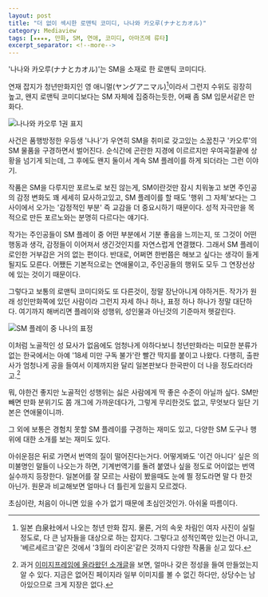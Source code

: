 ```yaml
---
layout: post
title: "더 없이 섹시한 로맨틱 코미디, 나나와 카오루(ナナとカオル)"
category: Mediaview
tags: [★★★★, 만화, SM, 연애, 코미디, 아마즈메 류타]
excerpt_separator: <!--more-->
---
```


'나나와 카오루(ナナとカオル)'는 SM을 소재로 한 로맨틱 코미디다.
<!--more-->
연재 잡지가 청년만화지인 영 애니멀(ヤングアニマル)[^1]이라서 그런지 수위도 굉장히 높고,
왠지 로맨틱 코미디보다는 SM 자체에 집중하는듯한, 어째 좀 SM 입문서같은 만화다.

[^1]: 일본 白泉社에서 나오는 청년 만화 잡지. 물론, 거의 속옷 차림인 여자 사진이 실릴 정도로, 다 큰 남자들을 대상으로 하는 잡지다. 그렇다고 성적인쪽만 있는건 아니고, '베르세르크'같은 것에서 '3월의 라이온'같은 것까지 다양한 작품을 싣고 있다.

![나나와 카오루 1권 표지](https://lh5.googleusercontent.com/-gk9G4YCHm3s/VMoK7A6mN1I/AAAAAAAAOvc/aTUDJhZMwX0/s500/nana%2526kaoru_1.jpg "나나와 카오루는 삼각관계와 SM 입문서를 섞어놓은것 같은 야한 로맨틱 코미디다.")

사건은 품행방정한 우등생 '나나'가 우연히 SM을 취미로 갖고있는 소꿉친구 '카오루'의 SM 물품을 구경하면서 벌어진다. 순식간에 곤란한 지경에 이르르지만 우여곡절끝에 상황을 넘기게 되는데, 그 후에도 왠지 둘이서 계속 SM 플레이를 하게 되더라는 그런 이야기.

작품은 SM을 다루지만 포르노로 보진 않는게,
SM이란것만 잠시 치워놓고 보면 주인공의 감정 변화도 꽤 세세히 묘사하고있고,
SM 플레이를 할 때도 '행위 그 자체'보다는 그 사이에서 오가는 '감정적인 부분' 즉 교감을 더 중요시하기 때문이다.
성적 자극만을 목적으로 만든 포르노와는 분명히 다르다는 얘기다.

작가는 주인공들이 SM 플레이 중 어떤 부분에서 기분 좋음을 느끼는지, 또 그것이 어떤 행동과 생각, 감정들이 이어져서 생긴것인지를 자연스럽게 연결했다.
그래서 SM 플레이로인한 거부감은 거의 없는 편이다.
반대로, 어쩌면 한번쯤은 해보고 싶다는 생각이 들게 될지도 모른다.
어쨌든 기본적으로는 연애물이고, 주인공들의 행위도 모두 그 연장선상에 있는 것이기 때문이다.

그렇다고 보통의 로맨틱 코미디와도 또 다른것이, 정말 장난아니게 야하거든.
작가가 원래 성인만화쪽에 있던 사람이라 그런지 자세 하나 하나, 표정 하나 하나가 정말 대단하다.
여기까지 해버리면 플레이와 성행위, 성인물과 아닌것의 기준마저 헷갈린다.

![SM 플레이 중 나나의 표정](https://lh6.googleusercontent.com/-2ATV3xgPUKA/VMohggjd1kI/AAAAAAAAOv0/SatnA9btP0A/s300/nanatokaoru_02_166.jpg "표정 하나 하나가 정말 대단하다.")

이처럼 노골적인 성 묘사가 없음에도 엄청나게 야하다보니 청년만화라는 미묘한 분류가 없는 한국에서는 아예 '18세 미만 구독 불가'란 빨간 딱지를 붙이고 나왔다. 다행히, 출판사가 엄청나게 공을 들여서 이제까지완 달리 일본판보다 한국판이 더 나을 정도라더라고.[^2]

[^2]: 과거 [이미지프레임에 올라왔던 소개글](http://www.imageframe.kr/b/nana.html)을 보면, 얼마나 갖은 정성을 들여 만들었는지 알 수 있다. 지금은 없어진 페이지라 일부 이미지를 볼 수 없긴 하다만, 상당수는 남아있으므로 크게 지장은 없다.

뭐, 야한건 좋지만 노골적인 성행위는 싫은 사람에게 딱 좋은 수준이 아닐까 싶다.
SM만 빼면 만화 분위기도 쫌 개그에 가까운데다가, 그렇게 무리한것도 없고, 무엇보다 일단 기본은 연애물이니까.

그 외에 보통은 경험치 못할 SM 플레이를 구경하는 재미도 있고, 다양한 SM 도구나 행위에 대한 소개를 보는 재미도 있다.

아쉬운점은 뒤로 가면서 번역의 질이 떨어진다는거다.
어떻게봐도 '이건 아니다' 싶은 의미불명인 말들이 나오는가 하면,
기계번역기를 돌려 붙였나 싶을 정도로 어이없는 번역 실수까지 등장한다.
일본어를 잘 모르는 사람이 봤을때도 눈에 띌 정도라면 말 다 한것 아닌가.
원문과 비교해보면 얼마나 더 틀린게 있을지 모르겠다.

초심이란, 처음이 아니면 있을 수가 없기 때문에 초심인것인가.
아쉬울 따름이다.

